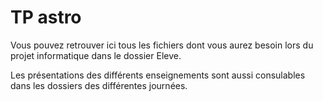 # TP astro

Vous pouvez retrouver ici tous les fichiers dont vous aurez besoin lors du projet informatique dans le dossier Eleve.

Les présentations des différents enseignements sont aussi consulables dans les dossiers des différentes journées.

